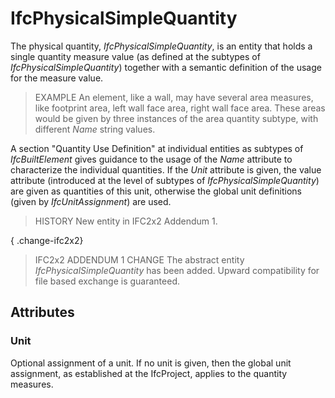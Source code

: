 # IfcPhysicalSimpleQuantity

The physical quantity, _IfcPhysicalSimpleQuantity_, is an entity that holds a single quantity measure value (as defined at the subtypes of _IfcPhysicalSimpleQuantity_) together with a semantic definition of the usage for the measure value.
<!-- end of short definition -->

> EXAMPLE An element, like a wall, may have several area measures, like footprint area, left wall face area, right wall face area. These areas would be given by three instances of the area quantity subtype, with different _Name_ string values.

A section "Quantity Use Definition" at individual entities as subtypes of _IfcBuiltElement_ gives guidance to the usage of the _Name_ attribute to characterize the individual quantities. If the _Unit_ attribute is given, the value attribute (introduced at the level of subtypes of _IfcPhysicalSimpleQuantity_) are given as quantities of this unit, otherwise the global unit definitions (given by _IfcUnitAssignment_) are used.

> HISTORY New entity in IFC2x2 Addendum 1.

{ .change-ifc2x2}
> IFC2x2 ADDENDUM 1 CHANGE The abstract entity _IfcPhysicalSimpleQuantity_ has been added. Upward compatibility for file based exchange is guaranteed.

## Attributes

### Unit
Optional assignment of a unit. If no unit is given, then the global unit assignment, as established at the IfcProject, applies to the quantity measures.
